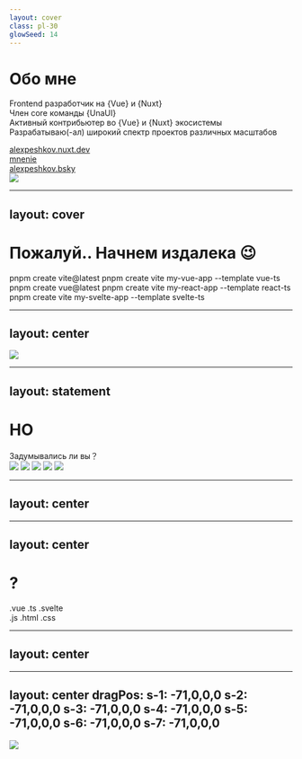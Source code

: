```yaml
---
layout: cover
class: pl-30
glowSeed: 14
---
```


# Обо мне

<div class="[&>*]:important-leading-10 opacity-80">

Frontend разработчик на {Vue} и {Nuxt}<br>
Член core команды {UnaUI}<br>
Активный контрибьютер во {Vue} и {Nuxt} экосистемы<br>
Разрабатываю(-ал) широкий спектр проектов различных масштабов

</div>

<div my-10 w-min flex="~ gap-1" items-center justify-center>
  <div i-ri-user-3-line op50 ma text-xl />
  <div><a href="https://alexpeshkov.nuxt.dev" target="_blank" class="border-none! font-300">alexpeshkov.nuxt.dev</a></div>
  <div i-ri-github-line op50 ma text-xl ml4/>
  <div><a href="https://github.com/mnenie" target="_blank" class="border-none! font-300">mnenie</a></div>
  <div i-meteor-icons:bluesky op50 ma text-xl ml4 />
  <div><a href="https://bsky.app/profile/alexpeshkov.bsky.social" target="_blank" class="border-none! font-300">alexpeshkov.bsky</a></div>
</div>

<img src="https://avatars.githubusercontent.com/u/121057011?v=4" rounded-full absolute top-38 right-15 w-40 />


---
layout: cover
---

<div transition transition-500 flex="~ items-center justify-center"
  :class="$clicks > 0 && 'translate-y--50 scale-60 op80'">
  <h1 class="!text-5xl !mb-12">Пожалуй.. Начнем издалека <span class="!text-4xl">😉</span></h1>
</div>

<div transition transition-500 text-xl font-semibold mt--10>
  <AlertCard v-click absolute top-58 left-30>pnpm create vite@latest</AlertCard>
  <AlertCard v-click absolute top-58 left-110>pnpm create vite my-vue-app --template vue-ts</AlertCard>
  <AlertCard v-click absolute top-78 left-20>pnpm create vue@latest</AlertCard>
  <AlertCard v-click absolute top-78 left-98>pnpm create vite my-react-app --template react-ts</AlertCard>
  <AlertCard v-click absolute top-98 left-70>pnpm create vite my-svelte-app --template svelte-ts</AlertCard>
</div>

---
layout: center
---

<img src="https://i.pinimg.com/originals/21/11/61/21116158daaeb1459b4ec0758505e1ad.gif" w-full h-full />

---
layout: statement
---

<div transition transition-500
  :class="$clicks > 0 && 'translate-y--50 scale-60 op80'">
  <h1 text="5xl!">НО</h1>
  <div transition transition-500 ease-in-out text-7 mb2 :class="$clicks > 0 ? '' : 'op0'">Задумывались ли вы？</div>
</div>

<div transition transition-500 text-xl font-semibold mt--10>
  <img v-click src="/intro/vite-vscode.png" absolute top-58 left-80 />
  <img v-click src="/intro/build-cmd.png" absolute top-58 left-130 />
  <img v-click src="/intro/dev-cmd.png" absolute top-78 left-40 />
  <img v-click src="/intro/preview-cmd.png" absolute top-78 left-98 />
  <img v-click src="/intro/dist.png" absolute top-78 left-170 />
</div>

---
layout: center
---

<AnimationHeading :index="0" words="Что это такое ?" />
<AnimationHeading v-click :index="1" words="Зачем они нужны ?" />

---
layout: center
---

<div transition transition-500 flex="~ items-center justify-center">
  <h1 class="!text-5xl">?</h1>
</div>

<div transition transition-500 text-xl font-semibold mt--6>
  <AlertCard color="green" class="absolute top-1/3 -translate-y-1/3 left-40">.vue</AlertCard>
  <AlertCard color="green" class="absolute top-1/2 -translate-y-1/2 left-30">.ts</AlertCard>
  <AlertCard color="green" class="absolute top-2/3 -translate-y-1/3 left-40">.svelte</AlertCard>

  <div class="absolute top-1/2 -translate-y-1/2 right-20 flex items-center gap-6">
    <AlertCard color="yellow">.js</AlertCard>
    <AlertCard color="yellow">.html</AlertCard>
    <AlertCard color="yellow">.css</AlertCard>
  </div>
</div>

---
layout: center
---

<AnimationHeading :index="0" words="Как это работает ?" />

---
layout: center
dragPos:
  s-1: -71,0,0,0
  s-2: -71,0,0,0
  s-3: -71,0,0,0
  s-4: -71,0,0,0
  s-5: -71,0,0,0
  s-6: -71,0,0,0
  s-7: -71,0,0,0
---

<img src="https://avatars.dzeninfra.ru/get-zen_doc/4281215/pub_607acf24eac7203d75710dc8_607acff4eac7203d7573faf6/scale_1200" class="h-full" />
